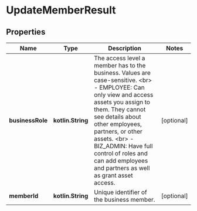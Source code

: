 
# UpdateMemberResult

## Properties
| Name | Type | Description | Notes |
| ------------ | ------------- | ------------- | ------------- |
| **businessRole** | **kotlin.String** | The access level a member has to the business. Values are case-sensitive. &lt;br&gt; - EMPLOYEE: Can only view and access assets you assign to them. They cannot see details about other employees, partners, or other assets. &lt;br&gt; - BIZ_ADMIN: Have full control of roles and can add employees and partners as well as grant asset access. |  [optional] |
| **memberId** | **kotlin.String** | Unique identifier of the business member. |  [optional] |




